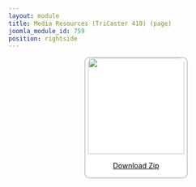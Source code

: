 ```yaml
---
layout: module
title: Media Resources (TriCaster 410) (page)
joomla_module_id: 759
position: rightside
---
```

<div align="center" style="margin-bottom: 20px;"><a href="/images/media-resources/TriCaster410.zip">
<div align="center" style="max-width: 200px; border-style: solid; border-width: 2px; border-color: #cccccc; border-radius: 10px; background-color: #ffffff;"><img src="{{"images/media-resources/img/tricaster410.jpg" | cdn }}" style="width: 190px; border-radius: 10px 10px 0px 0px;" class="img-responsive" />
<p style="line-height: 1.3em; color: #000000;">Download Zip</p>
</div>
</a></div>
